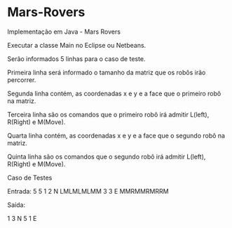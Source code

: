# Mars-Rovers
Implementação em Java - Mars Rovers

Executar a classe Main no Eclipse ou Netbeans.

Serão informados 5 linhas para o caso de teste.

Primeira linha será informado o tamanho da matriz que os robôs irão percorrer.

Segunda linha contém, as coordenadas x e y e a face que o primeiro robô na matriz.

Terceira linha são os comandos que o primeiro robô irá admitir L(left), R(Right) e M(Move).

Quarta linha contém, as coordenadas x e y e a face que o segundo robô na matriz.

Quinta linha são os comandos que o segundo robô irá admitir L(left), R(Right) e M(Move).

Caso de Testes

Entrada:
5 5
1 2 N
LMLMLMLMM
3 3 E
MMRMMRMRRM

Saída:

1 3 N
5 1 E
